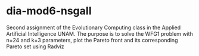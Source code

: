 # dia-mod6-nsgaII
 Second assignment of the Evolutionary Computing class in the Applied Artificial Intelligence UNAM. The purpose is to solve the WFG1 problem with n=24 and k=3 parameters, plot the Pareto front and its corresponding Pareto set using Radviz

